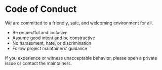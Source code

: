 # Code of Conduct

We are committed to a friendly, safe, and welcoming environment for all.

- Be respectful and inclusive
- Assume good intent and be constructive
- No harassment, hate, or discrimination
- Follow project maintainers’ guidance

If you experience or witness unacceptable behavior, please open a private issue or contact the maintainers.